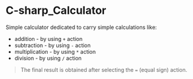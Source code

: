 # C-sharp_Calculator
Simple calculator dedicated to carry simple calculations like:
- addition - by using ` + ` action
- subtraction - by using ` - ` action
- multiplication - by using ` * ` action
- division - by using ` / ` action

> The final result is obtained after selecting the ` = ` (equal sign) action.
